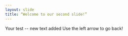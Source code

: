 ```yaml
---
layout: slide
title: “Welcome to our second slide!”
---
```

Your test -- new text added
Use the left arrow to go back!

